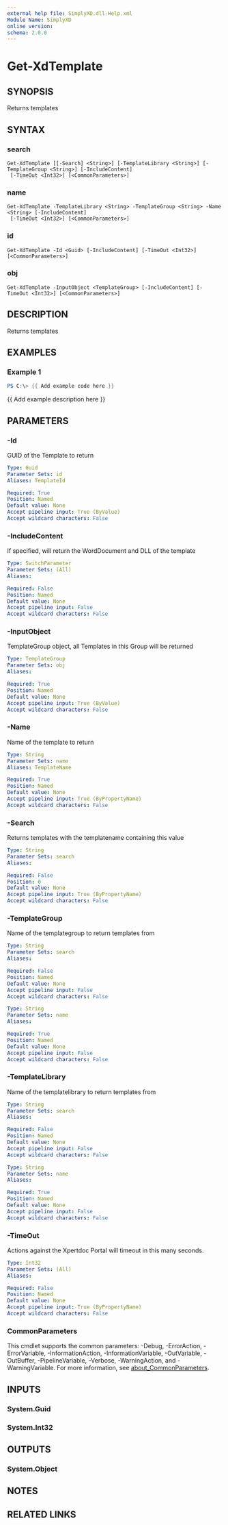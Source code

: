 ```yaml
---
external help file: SimplyXD.dll-Help.xml
Module Name: SimplyXD
online version:
schema: 2.0.0
---
```


# Get-XdTemplate

## SYNOPSIS
Returns templates

## SYNTAX

### search
```
Get-XdTemplate [[-Search] <String>] [-TemplateLibrary <String>] [-TemplateGroup <String>] [-IncludeContent]
 [-TimeOut <Int32>] [<CommonParameters>]
```

### name
```
Get-XdTemplate -TemplateLibrary <String> -TemplateGroup <String> -Name <String> [-IncludeContent]
 [-TimeOut <Int32>] [<CommonParameters>]
```

### id
```
Get-XdTemplate -Id <Guid> [-IncludeContent] [-TimeOut <Int32>] [<CommonParameters>]
```

### obj
```
Get-XdTemplate -InputObject <TemplateGroup> [-IncludeContent] [-TimeOut <Int32>] [<CommonParameters>]
```

## DESCRIPTION
Returns templates

## EXAMPLES

### Example 1
```powershell
PS C:\> {{ Add example code here }}
```

{{ Add example description here }}

## PARAMETERS

### -Id
GUID of the Template to return

```yaml
Type: Guid
Parameter Sets: id
Aliases: TemplateId

Required: True
Position: Named
Default value: None
Accept pipeline input: True (ByValue)
Accept wildcard characters: False
```

### -IncludeContent
If specified, will return the WordDocument and DLL of the template

```yaml
Type: SwitchParameter
Parameter Sets: (All)
Aliases:

Required: False
Position: Named
Default value: None
Accept pipeline input: False
Accept wildcard characters: False
```

### -InputObject
TemplateGroup object, all Templates in this Group will be returned

```yaml
Type: TemplateGroup
Parameter Sets: obj
Aliases:

Required: True
Position: Named
Default value: None
Accept pipeline input: True (ByValue)
Accept wildcard characters: False
```

### -Name
Name of the template to return

```yaml
Type: String
Parameter Sets: name
Aliases: TemplateName

Required: True
Position: Named
Default value: None
Accept pipeline input: True (ByPropertyName)
Accept wildcard characters: False
```

### -Search
Returns templates with the templatename containing this value

```yaml
Type: String
Parameter Sets: search
Aliases:

Required: False
Position: 0
Default value: None
Accept pipeline input: True (ByPropertyName)
Accept wildcard characters: False
```

### -TemplateGroup
Name of the templategroup to return templates from

```yaml
Type: String
Parameter Sets: search
Aliases:

Required: False
Position: Named
Default value: None
Accept pipeline input: False
Accept wildcard characters: False
```

```yaml
Type: String
Parameter Sets: name
Aliases:

Required: True
Position: Named
Default value: None
Accept pipeline input: False
Accept wildcard characters: False
```

### -TemplateLibrary
Name of the templatelibrary to return templates from

```yaml
Type: String
Parameter Sets: search
Aliases:

Required: False
Position: Named
Default value: None
Accept pipeline input: False
Accept wildcard characters: False
```

```yaml
Type: String
Parameter Sets: name
Aliases:

Required: True
Position: Named
Default value: None
Accept pipeline input: False
Accept wildcard characters: False
```

### -TimeOut
Actions against the Xpertdoc Portal will timeout in this many seconds.

```yaml
Type: Int32
Parameter Sets: (All)
Aliases:

Required: False
Position: Named
Default value: None
Accept pipeline input: True (ByPropertyName)
Accept wildcard characters: False
```

### CommonParameters
This cmdlet supports the common parameters: -Debug, -ErrorAction, -ErrorVariable, -InformationAction, -InformationVariable, -OutVariable, -OutBuffer, -PipelineVariable, -Verbose, -WarningAction, and -WarningVariable. For more information, see [about_CommonParameters](http://go.microsoft.com/fwlink/?LinkID=113216).

## INPUTS

### System.Guid

### System.Int32

## OUTPUTS

### System.Object
## NOTES

## RELATED LINKS

